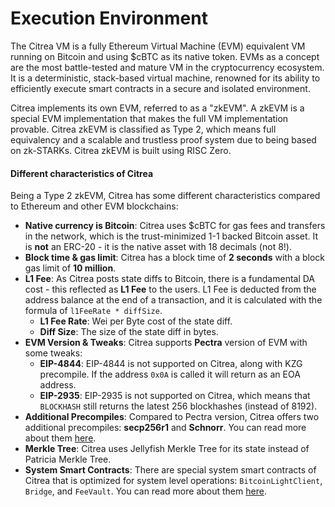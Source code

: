 # Execution Environment

The Citrea VM is a fully Ethereum Virtual Machine (EVM) equivalent VM running on Bitcoin and using $cBTC as its native token. EVMs as a concept are the most battle-tested and mature VM in the cryptocurrency ecosystem. It is a deterministic, stack-based virtual machine, renowned for its ability to efficiently execute smart contracts in a secure and isolated environment.

Citrea implements its own EVM, referred to as a "zkEVM". A zkEVM is a special EVM implementation that makes the full VM implementation provable. Citrea zkEVM is classified as Type 2, which means full equivalency and a scalable and trustless proof system due to being based on zk-STARKs. Citrea zkEVM is built using RISC Zero.

#### Different characteristics of Citrea

Being a Type 2 zkEVM, Citrea has some different characteristics compared to Ethereum and other EVM blockchains:

- **Native currency is Bitcoin**: Citrea uses $cBTC for gas fees and transfers in the network, which is the trust-minimized 1-1 backed Bitcoin asset. It is **not** an ERC-20 - it is the native asset with 18 decimals (not 8!).
- **Block time & gas limit**: Citrea has a block time of **2 seconds** with a block gas limit of **10 million**.
- **L1 Fee**: As Citrea posts state diffs to Bitcoin, there is a fundamental DA cost - this reflected as **L1 Fee** to the users. L1 Fee is deducted from the address balance at the end of a transaction, and it is calculated with the formula of `l1FeeRate * diffSize`.
    - **L1 Fee Rate**: Wei per Byte cost of the state diff. 
    - **Diff Size**: The size of the state diff in bytes. 
- **EVM Version & Tweaks**: Citrea supports **Pectra** version of EVM with some tweaks:
    - **EIP-4844**: EIP-4844 is not supported on Citrea, along with KZG precompile. If the address `0x0A` is called it will return as an EOA address.
    - **EIP-2935**: EIP-2935 is not supported on Citrea, which means that `BLOCKHASH` still returns the latest 256 blockhashes (instead of 8192).
- **Additional Precompiles**: Compared to Pectra version, Citrea offers two additional precompiles: **secp256r1** and **Schnorr**. You can read more about them [here](https://docs.citrea.xyz/developer-documentation/schnorr-secp256r1).
- **Merkle Tree**: Citrea uses Jellyfish Merkle Tree for its state instead of Patricia Merkle Tree.
- **System Smart Contracts**: There are special system smart contracts of Citrea that is optimized for system level operations: `BitcoinLightClient`, `Bridge`, and `FeeVault`. You can read more about them [here](https://docs.citrea.xyz/developer-documentation/system-contracts).